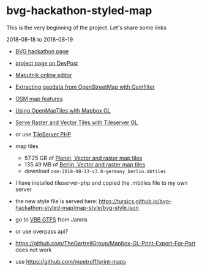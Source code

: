 # bvg-hackathon-styled-map

This is the very beginning of the project. Let's share some links

2018-08-18 to 2018-08-19

- [BVG hackathon page](https://hackathon.bvg.de/)
- [project page on DevPost](https://devpost.com/software/bvg-styled-map)


- [Maputnik online editor](https://maputnik.github.io/editor/#14.89/52.52072/13.36238)
- [Extracting geodata from OpenStreetMap with Osmfilter](https://journocode.com/2018/01/08/extract-geodata-openstreetmap-osmfilter/)
- [OSM map features](https://wiki.openstreetmap.org/wiki/Map_Features#Building)


- [Using OpenMapTiles with Mapbox GL](https://openmaptiles.org/docs/style/mapbox-gl-style-spec/)
- [Serve Raster and Vector Tiles with Tileserver GL](https://openmaptiles.org/docs/host/tileserver-gl/)
- or use [TileServer PHP](https://openmaptiles.org/docs/host/tileserver-php/)
- map tiles
  - 57.25 GB of [Planet, Vector and raster map tiles](https://openmaptiles.com/downloads/planet/)
  - 135.49 MB of [Berlin, Vector and raster map tiles](https://openmaptiles.com/downloads/europe/germany/berlin/)
  - download ```osm-2018-08-13-v3.8-germany_berlin.mbtiles```
- I have installed tileserver-php and copied the .mbtiles file to my own server
- the new style file is served here: https://tursics.github.io/bvg-hackathon-styled-map/map-style/bvg-style.json


- go to [VBB GTFS](https://vbb-gtfs.jannisr.de/latest/) from Jannis
- or use overpass api?


- https://github.com/TheGartrellGroup/Mapbox-GL-Print-Export-For-Port does not work
- use https://github.com/mpetroff/print-maps
